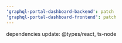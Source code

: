 ```yaml
---
'graphql-portal-dashboard-backend': patch
'graphql-portal-dashboard-frontend': patch
---
```


dependencies update: @types/react, ts-node
